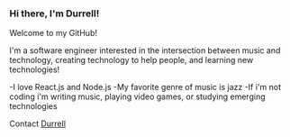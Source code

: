 ### Hi there, I'm Durrell!

Welcome to my GitHub! 

I'm a software engineer interested in the intersection between music and technology, creating technology to help people, and learning new technologies!

-I love React.js and Node.js
-My favorite genre of music is jazz
-If i'm not coding i'm writing music, playing video games, or studying emerging technologies


Contact [Durrell](https://www.linkedin.com/in/dujules23/)
